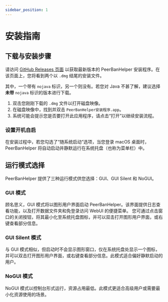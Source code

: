 ```yaml
---
sidebar_position: 1
---
```


# 安装指南

## 下载与安装步骤

请访问 [GitHub Releases 页面](https://github.com/PBH-BTN/PeerBanHelper/releases/latest) 以获取最新版本的 PeerBanHelper 安装程序。在该页面上，您将看到两个以 `.dmg` 结尾的安装文件。

其中，一个带有 `nojava` 标识，另一个则没有。若您对 Java 不甚了解，建议选择**未带** `nojava` 标识的版本进行下载。

1. 双击您刚刚下载的 `.dmg` 文件以打开磁盘映像。
2. 在磁盘映像中，找到并双击 `PeerBanHelper安装程序.app`。
3. 系统可能会提示您是否要打开此应用程序，请点击“打开”以继续安装流程。

### 设置开机自启

在安装过程中，若您勾选了“随系统启动”选项，当您登录 macOS 桌面时，PeerBanHelper 将自动启动并静默运行在系统托盘（也称为菜单栏）中。

## 运行模式选择

PeerBanHelper 提供了三种运行模式供您选择：GUI、GUI Silent 和 NoGUI。

### GUI 模式

顾名思义，GUI 模式将以图形用户界面启动 PeerBanHelper。该界面提供日志查看功能，以及打开数据文件夹和免登录访问 WebUI 的便捷菜单。
您可通过点击窗口的关闭按钮，将其最小化至系统托盘图标，并可以双击打开图形用户界面，或右键查看部分信息。

### GUI Silent 模式

与 GUI 模式相似，但启动时不会显示图形窗口，仅在系统托盘处显示一个图标，并可以双击打开图形用户界面，或右键查看部分信息。此模式适合偏好静默启动的用户。

### NoGUI 模式

NoGUI 模式以控制台形式运行，资源占用最低。此模式更适合高级用户或需要最小化资源使用的场景。